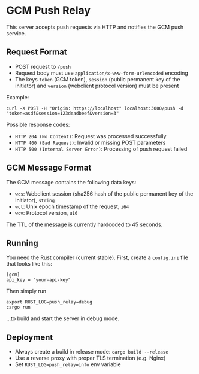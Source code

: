 # GCM Push Relay

This server accepts push requests via HTTP and notifies the GCM push service.

## Request Format

- POST request to `/push`
- Request body must use `application/x-www-form-urlencoded` encoding
- The keys `token` (GCM token), `session` (public permanent key of the
  initiator) and `version` (webclient protocol version) must be present

Example:

    curl -X POST -H "Origin: https://localhost" localhost:3000/push -d "token=asdf&session=123deadbeef&version=3"

Possible response codes:

- `HTTP 204 (No Content)`: Request was processed successfully
- `HTTP 400 (Bad Request)`: Invalid or missing POST parameters
- `HTTP 500 (Internal Server Error)`: Processing of push request failed

## GCM Message Format

The GCM message contains the following data keys:

- `wcs`: Webclient session (sha256 hash of the public permanent key of the
  initiator), `string`
- `wct`: Unix epoch timestamp of the request, `i64`
- `wcv`: Protocol version, `u16`

The TTL of the message is currently hardcoded to 45 seconds.

## Running

You need the Rust compiler (current stable). First, create a `config.ini` file
that looks like this:

    [gcm]
    api_key = "your-api-key"

Then simply run

    export RUST_LOG=push_relay=debug
    cargo run

...to build and start the server in debug mode.

## Deployment

- Always create a build in release mode: `cargo build --release`
- Use a reverse proxy with proper TLS termination (e.g. Nginx)
- Set `RUST_LOG=push_relay=info` env variable
